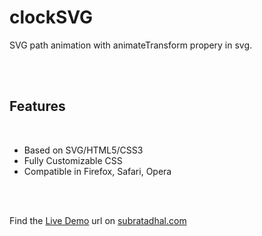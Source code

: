 <h1>clockSVG</h1>
<p>SVG path animation with animateTransform propery in svg.</p>
</br>
</br>
<h2>Features</h2><br />
<ul class="feature">
            <li>Based on SVG/HTML5/CSS3</li>
            <li>Fully Customizable CSS</li>
            <li>Compatible in Firefox, Safari, Opera</li>
        </ul>
<br />
<br />
<p> Find the <a href="http://subratadhal.com/svg/clock/" target="_blank">Live Demo</a> url on <a href="http://subratadhal.com/" target="_blank">subratadhal.com</a></p>
